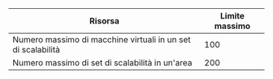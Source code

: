 Risorsa|Limite massimo
---|---
Numero massimo di macchine virtuali in un set di scalabilità|100
Numero massimo di set di scalabilità in un'area|200

<!---HONumber=AcomDC_0803_2016-->